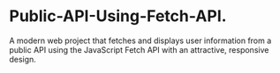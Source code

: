 # Public-API-Using-Fetch-API.
A modern web project that fetches and displays user information from a public API using the JavaScript Fetch API with an attractive, responsive design.
